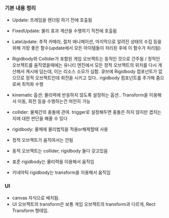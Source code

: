 ### 기본 내용 정리

- Update: 프레임을 렌더링 하기 전에 호출됨

- FixedUpdate: 물리 효과 계산을 수행하기 직전에 호출됨

- LateUpdate: 추적 카메라, 절차 애니메이션, 마지막으로 알려진 상태의 수집 등을 위해 가장 좋은 함수(update에서 모든 아이템들이 처리된 후에 이 함수가 처리됨)

- Rigidbody와 Collider가 포함된 게임 오브젝트는 동적인 것으로 간주됨 / 정적인 오브젝트를 움직였을때에는 유니티 엔진에서 모든 정적 오브젝트의 위치를 다시 계산해서 캐시에 담는데, 이는 리소스 소모가 심함. 큐브에 Rigidbody 컴포넌트가 없으므로 정적 오브젝트인데 회전을 시키고 있다..  rigidbody 컴포넌트를 추가해 줌으로써 최적화 수행

- kinematic 옵션: 물리력에 반응하지 않도록 설정하는 옵션.. Transform을 이용해서 이동, 회전 등을 수행하는건 여전히 가능

- collider: 물체간의 충돌에 관여. trigger로 설정해두면 충돌은 하지 않지만 겹치는지에 대한 판단을 해줄 수 있다
- rigidbody: 물체에 물리법칙을 적용or해제할때 사용

- 정적 오브젝트가 움직여서는 안됨
- 동적 오브젝트는 collider, rigidbody 둘다 갖고있음
- 표준 rigidbody는 물리력을 이용해서 움직임
- 키네마틱 rigidbody는 transform을 이용해서 움직임


### UI
- canvas 자식으로 배치됨.
- UI 오브젝트의 transform은 보통 게임 오브젝트의 transform과 다르게, Rect Transform 형태임.
